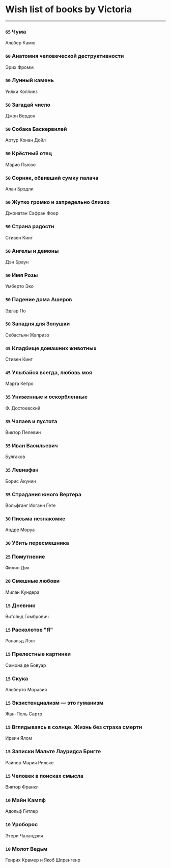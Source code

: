 # Wish list of books by Victoria
---

### `65` Чума
Альбер Камю

### `60` Анатомия человеческой деструктивности
Эрих Фромм

### `50` Лунный камень
Уилки Коллинз

### `50` Загадай число
Джон Вердон

### `50` Собака Баскервилей
Артур Конан Дойл

### `50` Крёстный отец
Марио Пьюзо

### `50` Сорняк, обвивший сумку палача
Алан Брэдли

### `50` Жутко громко и запредельно близко
Джонатан Сафран Фоер

### `50` Страна радости
Стивен Кинг

### `50` Ангелы и демоны
Дэн Браун

### `50` Имя Розы
Умберто Эко

### `50` Падение дома Ашеров
Эдгар По

### `50` Западня для Золушки
Себастьян Жапризо

### `45` Кладбище домашних животных
Стивен Кинг

### `45` Улыбайся всегда, любовь моя
Марта Кетро

### `35` Униженные и оскорбленные
Ф. Достоевский

### `35` Чапаев и пустота
Виктор Пелевин

### `35` Иван Васильевич
Булгаков

### `35` Левиафан
Борис Акунин

### `35` Страдания юного Вертера
Вольфганг Иоганн Гете

### `30` Письма незнакомке
Андре Моруа

### `30` Убить пересмешника

### `25` Помутнение
Филип Дик

### `20` Смешные любови
Милан Кундера

### `15` Дневник
Витольд Гомбрович

### `15` Расколотое "Я"
Рональд Лэнг

### `15` Прелестные картинки
Симона де Бовуар

### `15` Скука
Альберто Моравия

### `15` Экзистенциализм — это гуманизм
Жан-Поль Сартр

### `15` Вглядываясь в солнце. Жизнь без страха смерти
Ирвин Ялом

### `15` Записки Мальте Лауридса Бригге
Райнер Мария Рильке

### `15` Человек в поисках смысла
Виктор Франкл

### `10` Майн Кампф
Адольф Гитлер

### `10` Уроборос
Этери Чаландзия

### `10` Молот Ведьм
Генрих Крамер и Якоб Шпренгенр

